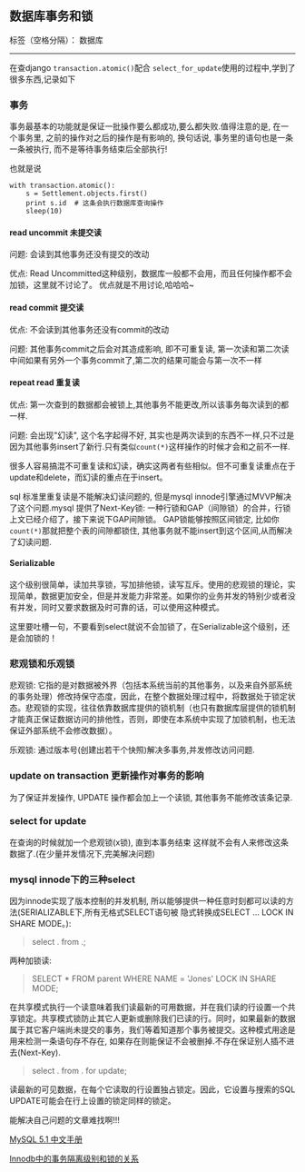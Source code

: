 ## 数据库事务和锁

标签（空格分隔）： 数据库

---

在查django `transaction.atomic()`配合 `select_for_update`使用的过程中,学到了很多东西,记录如下

### 事务

事务最基本的功能就是保证一批操作要么都成功,要么都失败.值得注意的是, 在一个事务里, 之前的操作对之后的操作是有影响的, 换句话说, 事务里的语句也是一条一条被执行, 而不是等待事务结束后全部执行!

也就是说
```
with transaction.atomic():
    s = Settlement.objects.first()
    print s.id  # 这条会执行数据库查询操作
    sleep(10)
```

#### read uncommit 未提交读
问题: 会读到其他事务还没有提交的改动

优点: Read Uncommitted这种级别，数据库一般都不会用，而且任何操作都不会加锁，这里就不讨论了。 优点就是不用讨论,哈哈哈~

#### read commit 提交读
优点: 不会读到其他事务还没有commit的改动

问题: 其他事务commit之后会对其造成影响, 即不可重复读, 第一次读和第二次读中间如果有另外一个事务commit了,第二次的结果可能会与第一次不一样

#### repeat read 重复读
优点: 第一次查到的数据都会被锁上,其他事务不能更改,所以该事务每次读到的都一样.

问题: 会出现"幻读", 这个名字起得不好, 其实也是两次读到的东西不一样,只不过是因为其他事务insert了新行.只有类似`count(*)`这样操作的时候才会和之前不一样.

很多人容易搞混不可重复读和幻读，确实这两者有些相似。但不可重复读重点在于update和delete，而幻读的重点在于insert。

sql 标准里重复读是不能解决幻读问题的, 但是mysql innode引擎通过MVVP解决了这个问题.mysql 提供了Next-Key锁: 一种行锁和GAP（间隙锁）的合并，行锁上文已经介绍了，接下来说下GAP间隙锁。
GAP锁能够按照区间锁定, 比如你`count(*)`那就把整个表的间隙都锁住, 其他事务就不能insert到这个区间,从而解决了幻读问题.

#### Serializable
这个级别很简单，读加共享锁，写加排他锁，读写互斥。使用的悲观锁的理论，实现简单，数据更加安全，但是并发能力非常差。如果你的业务并发的特别少或者没有并发，同时又要求数据及时可靠的话，可以使用这种模式。

这里要吐槽一句，不要看到select就说不会加锁了，在Serializable这个级别，还是会加锁的！


### 悲观锁和乐观锁
悲观锁: 它指的是对数据被外界（包括本系统当前的其他事务，以及来自外部系统的事务处理）修改持保守态度，因此，在整个数据处理过程中，将数据处于锁定状态。悲观锁的实现，往往依靠数据库提供的锁机制（也只有数据库层提供的锁机制才能真正保证数据访问的排他性，否则，即使在本系统中实现了加锁机制，也无法保证外部系统不会修改数据）。

乐观锁: 通过版本号(创建出若干个快照)解决多事务,并发修改访问问题.


### update on transaction 更新操作对事务的影响
为了保证并发操作, UPDATE 操作都会加上一个读锁, 其他事务不能修改该条记录.

### select for update
在查询的时候就加一个悲观锁(x锁), 直到本事务结束 这样就不会有人来修改这条数据了.(在少量并发情况下,完美解决问题)

### mysql innode下的三种select

因为innode实现了版本控制的并发机制, 所以能够提供一种任意时刻都可以读的方法(SERIALIZABLE下,所有无格式SELECT语句被 隐式转换成SELECT ... LOCK IN SHARE MODE。):

> select . from .;

两种加锁读:

>SELECT * FROM parent WHERE NAME = 'Jones' LOCK IN SHARE MODE;

在共享模式执行一个读意味着我们读最新的可用数据，并在我们读的行设置一个共享锁定。共享模式锁防止其它人更新或删除我们已读的行。同时，如果最新的数据属于其它客户端尚未提交的事务，我们等着知道那个事务被提交。这种模式用途是用来检测一条语句存不存在, 如果存在则能保证不会被删掉.不存在保证别人插不进去(Next-Key).

> select . from . for update;

读最新的可见数据，在每个它读取的行设置独占锁定。因此，它设置与搜索的SQL UPDATE可能会在行上设置的锁定同样的锁定。

能解决自己问题的文章难找啊!!!

[MySQL 5.1 中文手册](http://www.php100.com/manual/MySQL/)

[Innodb中的事务隔离级别和锁的关系](http://tech.meituan.com/innodb-lock.html)
